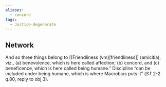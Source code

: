 ```yaml
---
aliases:
  - concord
tags:
  - Justice-degenerate
---
```



## Network
And so three things belong to [[Friendliness (vm)|friendliness]] (amicitia), viz., 
	 (a) benevolence, which is here called affection; 
	 (b) concord, and 
	 (c) beneficence, which is here called being humane.”
		 Discipline “can be included under being humane, which is where Macrobius puts it” (*ST* 2-2 q.80, reply to obj 3).